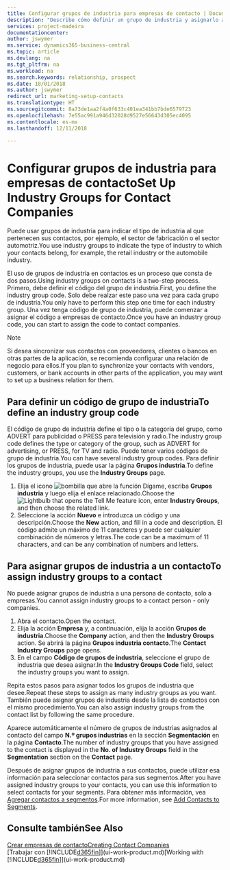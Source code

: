 ```yaml
---
title: Configurar grupos de industria para empresas de contacto | Documentos de Microsoft
description: "Describe cómo definir un grupo de industria y asignarlo a una empresa de contacto, por ejemplo, en la industria minorista o la industria del automóvil."
services: project-madeira
documentationcenter: 
author: jswymer
ms.service: dynamics365-business-central
ms.topic: article
ms.devlang: na
ms.tgt_pltfrm: na
ms.workload: na
ms.search.keywords: relationship, prospect
ms.date: 10/01/2018
ms.author: jswymer
redirect_url: marketing-setup-contacts
ms.translationtype: HT
ms.sourcegitcommit: 8a73de1aa2f4a0f633c401ea341bb7bde6579723
ms.openlocfilehash: 7e55ac991a946d32028d9527e56643d305ec4095
ms.contentlocale: es-mx
ms.lasthandoff: 12/11/2018

---
```

# <a name="set-up-industry-groups-for-contact-companies"></a><span data-ttu-id="8afd6-103">Configurar grupos de industria para empresas de contacto</span><span class="sxs-lookup"><span data-stu-id="8afd6-103">Set Up Industry Groups for Contact Companies</span></span>
<span data-ttu-id="8afd6-104">Puede usar grupos de industria para indicar el tipo de industria al que pertenecen sus contactos, por ejemplo, el sector de fabricación o el sector automotriz.</span><span class="sxs-lookup"><span data-stu-id="8afd6-104">You use industry groups to indicate the type of industry to which your contacts belong, for example, the retail industry or the automobile industry.</span></span>

<span data-ttu-id="8afd6-105">El uso de grupos de industria en contactos es un proceso que consta de dos pasos.</span><span class="sxs-lookup"><span data-stu-id="8afd6-105">Using industry groups on contacts is a two-step process.</span></span> <span data-ttu-id="8afd6-106">Primero, debe definir el código del grupo de industria.</span><span class="sxs-lookup"><span data-stu-id="8afd6-106">First, you define the industry group code.</span></span> <span data-ttu-id="8afd6-107">Solo debe realzar este paso una vez para cada grupo de industria.</span><span class="sxs-lookup"><span data-stu-id="8afd6-107">You only have to perform this step one time for each industry group.</span></span> <span data-ttu-id="8afd6-108">Una vez tenga código de grupo de industria, puede comenzar a asignar el código a empresas de contacto.</span><span class="sxs-lookup"><span data-stu-id="8afd6-108">Once you have an industry group code, you can start to assign the code to contact companies.</span></span>

> [!NOTE]  
>   <span data-ttu-id="8afd6-109">Si desea sincronizar sus contactos con proveedores, clientes o bancos en otras partes de la aplicación, se recomienda configurar una relación de negocio para ellos.</span><span class="sxs-lookup"><span data-stu-id="8afd6-109">If you plan to synchronize your contacts with vendors, customers, or bank accounts in other parts of the application, you may want to set up a business relation for them.</span></span>

## <a name="to-define-an-industry-group-code"></a><span data-ttu-id="8afd6-110">Para definir un código de grupo de industria</span><span class="sxs-lookup"><span data-stu-id="8afd6-110">To define an industry group code</span></span>
<span data-ttu-id="8afd6-111">El código de grupo de industria define el tipo o la categoría del grupo, como ADVERT para publicidad o PRESS para televisión y radio.</span><span class="sxs-lookup"><span data-stu-id="8afd6-111">The industry group code defines the type or category of the group, such as ADVERT for advertising, or PRESS, for TV and radio.</span></span> <span data-ttu-id="8afd6-112">Puede tener varios códigos de grupo de industria.</span><span class="sxs-lookup"><span data-stu-id="8afd6-112">You can have several industry group codes.</span></span> <span data-ttu-id="8afd6-113">Para definir los grupos de industria, puede usar la página **Grupos industria**.</span><span class="sxs-lookup"><span data-stu-id="8afd6-113">To define the industry groups, you use the **Industry Groups** page.</span></span>

1. <span data-ttu-id="8afd6-114">Elija el icono ![bombilla que abre la función Dígame](media/ui-search/search_small.png "Dígame que desea hacer"), escriba **Grupos industria** y luego elija el enlace relacionado.</span><span class="sxs-lookup"><span data-stu-id="8afd6-114">Choose the ![Lightbulb that opens the Tell Me feature](media/ui-search/search_small.png "Tell me what you want to do") icon, enter **Industry Groups**, and then choose the related link.</span></span>
2. <span data-ttu-id="8afd6-115">Seleccione la acción **Nuevo** e introduzca un código y una descripción.</span><span class="sxs-lookup"><span data-stu-id="8afd6-115">Choose the **New** action, and fill in a code and description.</span></span> <span data-ttu-id="8afd6-116">El código admite un máximo de 11 caracteres y puede ser cualquier combinación de números y letras.</span><span class="sxs-lookup"><span data-stu-id="8afd6-116">The code can be a maximum of 11 characters, and can be any combination of numbers and letters.</span></span>

## <a name="AssignIndustryGroupContact"></a> <span data-ttu-id="8afd6-117">Para asignar grupos de industria a un contacto</span><span class="sxs-lookup"><span data-stu-id="8afd6-117">To assign industry groups to a contact</span></span>
<span data-ttu-id="8afd6-118">No puede asignar grupos de industria a una persona de contacto, solo a empresas.</span><span class="sxs-lookup"><span data-stu-id="8afd6-118">You cannot assign industry groups to a contact person - only companies.</span></span>

1. <span data-ttu-id="8afd6-119">Abra el contacto.</span><span class="sxs-lookup"><span data-stu-id="8afd6-119">Open the contact.</span></span>
2. <span data-ttu-id="8afd6-120">Elija la acción **Empresa** y, a continuación, elija la acción **Grupos de industria**.</span><span class="sxs-lookup"><span data-stu-id="8afd6-120">Choose the **Company** action, and then the **Industry Groups** action.</span></span> <span data-ttu-id="8afd6-121">Se abrirá la página **Grupos industria contacto**.</span><span class="sxs-lookup"><span data-stu-id="8afd6-121">The **Contact Industry Groups** page opens.</span></span>
3. <span data-ttu-id="8afd6-122">En el campo **Código de grupos de industria**, seleccione el grupo de industria que desea asignar.</span><span class="sxs-lookup"><span data-stu-id="8afd6-122">In the **Industry Groups Code** field, select the industry groups you want to assign.</span></span>

<span data-ttu-id="8afd6-123">Repita estos pasos para asignar todos los grupos de industria que desee.</span><span class="sxs-lookup"><span data-stu-id="8afd6-123">Repeat these steps to assign as many industry groups as you want.</span></span> <span data-ttu-id="8afd6-124">También puede asignar grupos de industria desde la lista de contactos con el mismo procedimiento.</span><span class="sxs-lookup"><span data-stu-id="8afd6-124">You can also assign industry groups from the contact list by following the same procedure.</span></span>

<span data-ttu-id="8afd6-125">Aparece automáticamente el número de grupos de industrias asignados al contacto del campo **N.º grupos industrias** en la sección **Segmentación** en la página **Contacto**.</span><span class="sxs-lookup"><span data-stu-id="8afd6-125">The number of industry groups that you have assigned to the contact is displayed in the **No. of Industry Groups** field in the **Segmentation** section on the **Contact** page.</span></span>

<span data-ttu-id="8afd6-126">Después de asignar grupos de industria a sus contactos, puede utilizar esa información para seleccionar contactos para sus segmentos.</span><span class="sxs-lookup"><span data-stu-id="8afd6-126">After you have assigned industry groups to your contacts, you can use this information to select contacts for your segments.</span></span> <span data-ttu-id="8afd6-127">Para obtener más información, vea [Agregar contactos a segmentos](marketing-add-contact-segment.md).</span><span class="sxs-lookup"><span data-stu-id="8afd6-127">For more information, see [Add Contacts to Segments](marketing-add-contact-segment.md).</span></span>

## <a name="see-also"></a><span data-ttu-id="8afd6-128">Consulte también</span><span class="sxs-lookup"><span data-stu-id="8afd6-128">See Also</span></span>
[<span data-ttu-id="8afd6-129">Crear empresas de contacto</span><span class="sxs-lookup"><span data-stu-id="8afd6-129">Creating Contact Companies</span></span>](marketing-create-contact-companies.md)  
<span data-ttu-id="8afd6-130">[Trabajar con [!INCLUDE[d365fin](includes/d365fin_md.md)]](ui-work-product.md)</span><span class="sxs-lookup"><span data-stu-id="8afd6-130">[Working with [!INCLUDE[d365fin](includes/d365fin_md.md)]](ui-work-product.md)</span></span>

